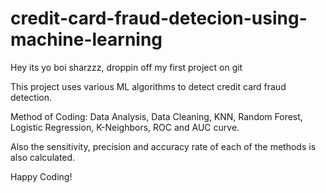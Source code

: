# credit-card-fraud-detecion-using-machine-learning

Hey its yo boi sharzzz, droppin off my first project on git

This project uses various ML algorithms to detect credit card fraud detection.

Method of Coding:
Data Analysis,
Data Cleaning,
KNN,
Random Forest,
Logistic Regression,
K-Neighbors,
ROC and AUC curve.

Also the sensitivity, precision and accuracy rate of each of the methods is also calculated.

Happy Coding!
